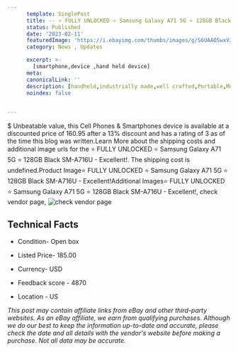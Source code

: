 ```yaml
---
      template: SinglePost
      title: -- ⭐ FULLY UNLOCKED ⭐ Samsung Galaxy A71 5G ⭐ 128GB Black SM-A716U - Excellent!
      status: Published
      date: '2023-02-11'
      featuredImage: 'https://i.ebayimg.com/thumbs/images/g/S6UAAOSwxVJg1hRi/s-l225.jpg'
      category: News , Updates

      excerpt: >-
        [smartphone,device ,hand held device]
      meta:
      canonicalLink: ''
      description: [handheld,industrially made,well crafted,Portable,Mobile,Compact,Convenient,Lightweight,Maneuverable,Man-portable,Miniature,Carriable,Hand-held,Light,Holdable,Transportable,Mobile device,Pocket-sized,On-the-go,Wireless,Cordless,Compact size,Convenient size, smartphone,device ,hand held device]
      noindex: false

        
---
```

$
    Unbeatable value, this Cell Phones & Smartphones device is available at a discounted price of 160.95 after a 13% discount and has a rating of 3 as of the time this blog was written.Learn More about the shipping costs and additional image urls for the ⭐ FULLY UNLOCKED ⭐ Samsung Galaxy A71 5G ⭐ 128GB Black SM-A716U - Excellent!. The shipping cost is undefined.Product Image⭐ FULLY UNLOCKED ⭐ Samsung Galaxy A71 5G ⭐ 128GB Black SM-A716U - Excellent!Additional Images⭐ FULLY UNLOCKED ⭐ Samsung Galaxy A71 5G ⭐ 128GB Black SM-A716U - Excellent!, check vendor page, ![check vendor page](https://origin-galleryplus.ebayimg.com/ws/web/224510591921_2_0_1/225x225.jpg,https://origin-galleryplus.ebayimg.com/ws/web/224510591921_3_0_1/225x225.jpg,https://origin-galleryplus.ebayimg.com/ws/web/224510591921_4_0_1/225x225.jpg,https://origin-galleryplus.ebayimg.com/ws/web/224510591921_5_0_1/225x225.jpg,https://origin-galleryplus.ebayimg.com/ws/web/224510591921_6_0_1/225x225.jpg,https://origin-galleryplus.ebayimg.com/ws/web/224510591921_7_0_1/225x225.jpg,https://origin-galleryplus.ebayimg.com/ws/web/224510591921_8_0_1/225x225.jpg)
    
    

 ## Technical Facts 



     
      

 - Condition- Open box 


      

 - Listed Price- 185.00 


      

 - Currency- USD 


      

 - Feedback score - 4870 


      

 - Location - US 


      
      

 *_This post may contain affiliate links from eBay and other third-party websites. As an eBay affiliate, we earn from qualifying purchases. Although we do our best to keep the information up-to-date and accurate, please check the date and all details with the vendor's website before making a purchase. Not all data may be accurate._*



    
    
    
    
    